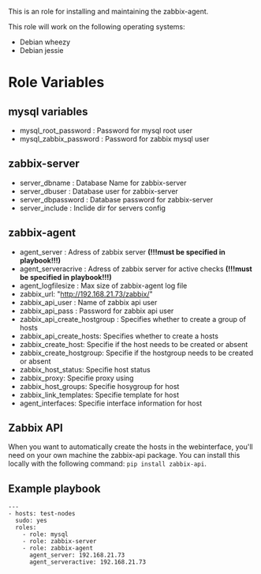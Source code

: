 This is an role for installing and maintaining the zabbix-agent.

This role will work on the following operating systems:
 * Debian wheezy
 * Debian jessie

# Role Variables
## mysql variables
*  mysql_root_password : Password for mysql root user
*  mysql_zabbix_password : Password for zabbix mysql user

## zabbix-server
*  server_dbname : Database Name for zabbix-server
*  server_dbuser : Database user for zabbix-server
*  server_dbpassword : Database password for zabbix-server
*  server_include : Inclide dir for servers config

## zabbix-agent
*  agent_server : Adress of zabbix server **(!!!must be specified in playbook!!!)**
*  agent_serveracrive : Adress of zabbix server for active checks **(!!!must be specified in playbook!!!)**
*  agent_logfilesize : Max size of zabbix-agent log file
*  zabbix_url: "http://192.168.21.73/zabbix/"
*  zabbix_api_user : Name of zabbix api user
*  zabbix_api_pass : Password for zabbix api user 
*  zabbix_api_create_hostgroup : Specifies whether to create a group of hosts
*  zabbix_api_create_hosts: Specifies whether to create a  hosts
*  zabbix_create_host: Specifie if the host needs to be created or absent
*  zabbix_create_hostgroup: Specifie if the hostgroup needs to be created or absent
*  zabbix_host_status: Specifie host status
*  zabbix_proxy: Specifie proxy using
*  zabbix_host_groups: Specifie hosygroup for host
*  zabbix_link_templates: Specifie template for host
*  agent_interfaces: Specifie interface information for host

## Zabbix API
When you want to automatically create the hosts in the webinterface, you'll need on your own machine the zabbix-api package.
You can install this locally with the following command: `pip install zabbix-api`.

## Example playbook
```
---
- hosts: test-nodes
  sudo: yes
  roles:
    - role: mysql
    - role: zabbix-server
    - role: zabbix-agent
      agent_server: 192.168.21.73
      agent_serveractive: 192.168.21.73
```



